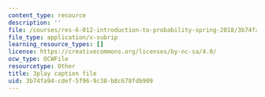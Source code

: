 ```yaml
---
content_type: resource
description: ''
file: /courses/res-6-012-introduction-to-probability-spring-2018/3b74fa94cdef5f969c38b8c678fdb909_zc6PfijY8_s.vtt
file_type: application/x-subrip
learning_resource_types: []
license: https://creativecommons.org/licenses/by-nc-sa/4.0/
ocw_type: OCWFile
resourcetype: Other
title: 3play caption file
uid: 3b74fa94-cdef-5f96-9c38-b8c678fdb909
---
```

